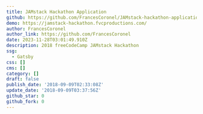 ```yaml
---
title: JAMstack Hackathon Application
github: https://github.com/FrancesCoronel/JAMstack-hackathon-application
demo: https://jamstack-hackathon.fvcproductions.com/
author: FrancesCoronel
author_link: https://github.com/FrancesCoronel
date: 2023-11-28T03:01:49.910Z
description: 2018 freeCodeCamp JAMstack Hackathon
ssg:
  - Gatsby
css: []
cms: []
category: []
draft: false
publish_date: '2018-09-09T02:33:08Z'
update_date: '2018-09-09T03:37:56Z'
github_star: 0
github_fork: 0
---
```

